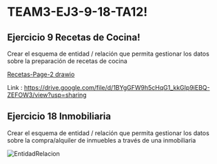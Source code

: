 # TEAM3-EJ3-9-18-TA12!













## Ejercicio 9 Recetas de Cocina!


Crear el esquema de entidad / relación que permita gestionar los datos sobre la preparación de recetas de cocina

[Recetas-Page-2 drawio](https://user-images.githubusercontent.com/99056015/164403492-dee9cd59-2f14-409f-8001-1b036b0aee8e.png)






Link : https://drive.google.com/file/d/1BYgGFW9h5cHqG1_kkGIp9iEBQ-ZEFOW3/view?usp=sharing



## Ejercicio 18 Inmobiliaria

Crear el esquema de entidad / relación que permita gestionar los datos sobre la compra/alquiler de inmuebles a través de una inmobiliaria

![EntidadRelacion](https://user-images.githubusercontent.com/71872946/164405189-d414176c-0bde-4321-a326-842c8df2bc65.JPG)
